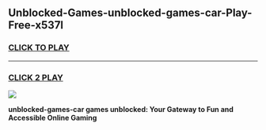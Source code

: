 
## Unblocked-Games-unblocked-games-car-Play-Free-x537l
<h3>
<a href="https://premium76.site?title=unblocked-games-car&ref=15A">CLICK TO PLAY</a></h3>
<hr>

<h3>
<a href="https://premium76.site?title=unblocked-games-car&ref=15A">CLICK 2 PLAY</a>
  
</h3>

<a href="https://premium76.site?title=unblocked-games-car&ref=15A"><img src="https://clearcache.store/games.png"></a>


**unblocked-games-car games unblocked: Your Gateway to Fun and Accessible Online Gaming**
